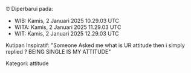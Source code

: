 ⏰ Diperbarui pada:
- WIB: Kamis, 2 Januari 2025 10.29.03 UTC
- WITA: Kamis, 2 Januari 2025 11.29.03 UTC
- WIT: Kamis, 2 Januari 2025 12.29.03 UTC

Kutipan Inspiratif:
"Someone Asked me what is UR attitude then i simply replied ? BEING SINGLE IS MY ATTITUDE"


Kategori: attitude

